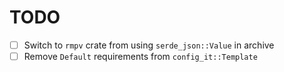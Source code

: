 # TODO

- [ ] Switch to `rmpv` crate from using `serde_json::Value` in archive
- [ ] Remove `Default` requirements from `config_it::Template`
